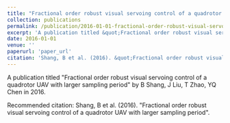 ```yaml
---
title: "Fractional order robust visual servoing control of a quadrotor UAV with larger sampling period"
collection: publications
permalink: /publication/2016-01-01-fractional-order-robust-visual-servoing-control-of-a-quad
excerpt: 'A publication titled &quot;Fractional order robust visual servoing control of a quadrotor UAV with larger sampling period&quot; by B Shang, J Liu, T Zhao, YQ Chen in 2016.'
date: 2016-01-01
venue: ''
paperurl: 'paper_url'
citation: 'Shang, B et al. (2016). &quot;Fractional order robust visual servoing control of a quadrotor UAV with larger sampling period&quot;.'
---
```



A publication titled &quot;Fractional order robust visual servoing control of a quadrotor UAV with larger sampling period&quot; by B Shang, J Liu, T Zhao, YQ Chen in 2016.

Recommended citation: Shang, B et al. (2016). "Fractional order robust visual servoing control of a quadrotor UAV with larger sampling period".